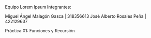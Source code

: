Equipo Lorem Ipsum
Integrantes: 

Miguel Ángel Malagón Gasca | 318356613
José Alberto Rosales Peña | 422129637


Práctica 01: Funciones y Recursión
